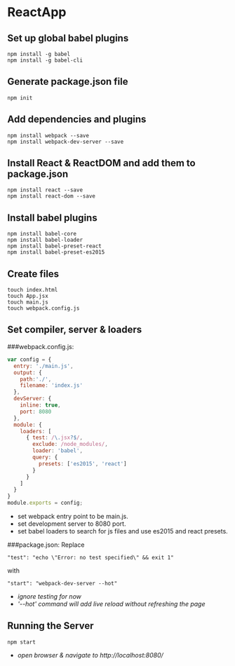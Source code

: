 # ReactApp

## Set up global babel plugins
```
npm install -g babel
npm install -g babel-cli
```


## Generate package.json file
```
npm init
```

## Add dependencies and plugins
```
npm install webpack --save
npm install webpack-dev-server --save
```

## Install React & ReactDOM and add them to package.json
```
npm install react --save
npm install react-dom --save
```

## Install babel plugins
```
npm install babel-core
npm install babel-loader
npm install babel-preset-react
npm install babel-preset-es2015
```

## Create files
```
touch index.html
touch App.jsx
touch main.js
touch webpack.config.js
```

## Set compiler, server & loaders

###webpack.config.js:
```javascript
var config = {
  entry: './main.js',
  output: {
    path:'./',
    filename: 'index.js'
  },
  devServer: {
    inline: true,
    port: 8080
  },
  module: {
    loaders: [
      { test: /\.jsx?$/,
        exclude: /node_modules/,
        loader: 'babel',
        query: {
          presets: ['es2015', 'react']
        }
      }
    ]
  }
}
module.exports = config;
```

- set webpack entry point to be main.js.
- set development server to 8080 port.
- set babel loaders to search for js files and use es2015 and react presets.

###package.json:
  Replace
  ```
  "test": "echo \"Error: no test specified\" && exit 1"
  ```
  with
  ```
  "start": "webpack-dev-server --hot"
  ```

- *ignore testing for now*
- *'--­­hot' command will add live reload without refreshing the page*

## Running the Server
```
npm start
```
- *open browser & navigate to http://localhost:8080/*
